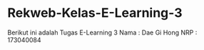 # Rekweb-Kelas-E-Learning-3

Berikut ini adalah Tugas E-Learning 3
Nama : Dae Gi Hong
NRP : 173040084
